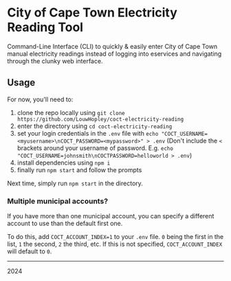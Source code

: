 # City of Cape Town Electricity Reading Tool

Command-Line Interface (CLI) to quickly &amp; easily enter City of Cape Town manual electricity readings instead of logging into eservices and navigating through the clunky web interface.

## Usage

For now, you'll need to:

1. clone the repo locally using `git clone https://github.com/LouwHopley/coct-electricity-reading`
2. enter the directory using `cd coct-electricity-reading`
3. set your login credentials in the `.env` file with `echo "COCT_USERNAME=<myusername>\nCOCT_PASSWORD=<mypassword>" > .env` (Don't include the `<` brackets around your username of password. E.g. `echo "COCT_USERNAME=johnsmith\nCOCTPASSWORD=helloworld > .env`)
4. install dependencies using `npm i`
5. finally run `npm start` and follow the prompts

Next time, simply run `npm start` in the directory.

### Multiple municipal accounts?

If you have more than one municipal account, you can specify a different account to use than the default first one.

To do this, add `COCT_ACCOUNT_INDEX=1` to your `.env` file. `0` being the first in the list, `1` the second, `2` the third, etc. If this is not specified, `COCT_ACCOUNT_INDEX` will default to `0`.

--------

2024

